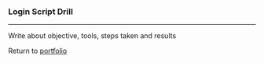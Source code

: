 ### Login Script Drill
***

Write about objective, tools, steps taken and results
 
 
Return to [portfolio](../../../../) 
